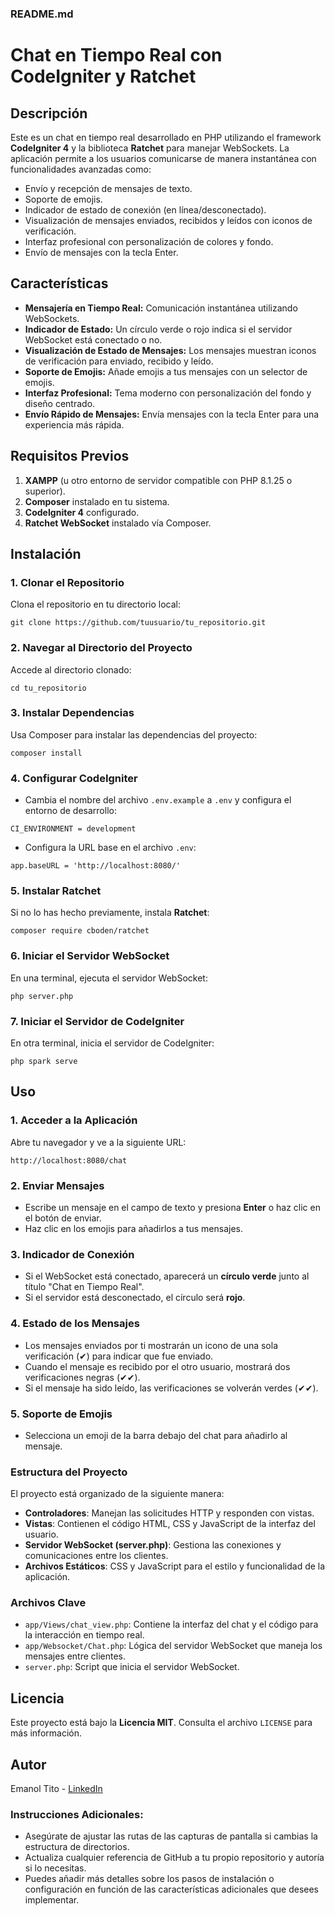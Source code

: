 ### **README.md**

# Chat en Tiempo Real con CodeIgniter y Ratchet

## Descripción
Este es un chat en tiempo real desarrollado en PHP utilizando el framework **CodeIgniter 4** y la biblioteca **Ratchet** para manejar WebSockets. La aplicación permite a los usuarios comunicarse de manera instantánea con funcionalidades avanzadas como:

- Envío y recepción de mensajes de texto.
- Soporte de emojis.
- Indicador de estado de conexión (en línea/desconectado).
- Visualización de mensajes enviados, recibidos y leídos con iconos de verificación.
- Interfaz profesional con personalización de colores y fondo.
- Envío de mensajes con la tecla Enter.

## Características
- **Mensajería en Tiempo Real:** Comunicación instantánea utilizando WebSockets.
- **Indicador de Estado:** Un círculo verde o rojo indica si el servidor WebSocket está conectado o no.
- **Visualización de Estado de Mensajes:** Los mensajes muestran iconos de verificación para enviado, recibido y leído.
- **Soporte de Emojis:** Añade emojis a tus mensajes con un selector de emojis.
- **Interfaz Profesional:** Tema moderno con personalización del fondo y diseño centrado.
- **Envío Rápido de Mensajes:** Envía mensajes con la tecla Enter para una experiencia más rápida.

## Requisitos Previos
1. **XAMPP** (u otro entorno de servidor compatible con PHP 8.1.25 o superior).
2. **Composer** instalado en tu sistema.
3. **CodeIgniter 4** configurado.
4. **Ratchet WebSocket** instalado vía Composer.

## Instalación

### 1. Clonar el Repositorio
Clona el repositorio en tu directorio local:

```
git clone https://github.com/tuusuario/tu_repositorio.git
```

### 2. Navegar al Directorio del Proyecto
Accede al directorio clonado:

```
cd tu_repositorio
```

### 3. Instalar Dependencias
Usa Composer para instalar las dependencias del proyecto:

```
composer install
```

### 4. Configurar CodeIgniter
- Cambia el nombre del archivo `.env.example` a `.env` y configura el entorno de desarrollo:

```
CI_ENVIRONMENT = development
```

- Configura la URL base en el archivo `.env`:

```
app.baseURL = 'http://localhost:8080/'
```

### 5. Instalar Ratchet
Si no lo has hecho previamente, instala **Ratchet**:

```
composer require cboden/ratchet
```

### 6. Iniciar el Servidor WebSocket
En una terminal, ejecuta el servidor WebSocket:

```
php server.php
```

### 7. Iniciar el Servidor de CodeIgniter
En otra terminal, inicia el servidor de CodeIgniter:

```
php spark serve
```

## Uso

### 1. Acceder a la Aplicación
Abre tu navegador y ve a la siguiente URL:

```
http://localhost:8080/chat
```

### 2. Enviar Mensajes
- Escribe un mensaje en el campo de texto y presiona **Enter** o haz clic en el botón de enviar.
- Haz clic en los emojis para añadirlos a tus mensajes.

### 3. Indicador de Conexión
- Si el WebSocket está conectado, aparecerá un **círculo verde** junto al título "Chat en Tiempo Real".
- Si el servidor está desconectado, el círculo será **rojo**.

### 4. Estado de los Mensajes
- Los mensajes enviados por ti mostrarán un icono de una sola verificación (✔) para indicar que fue enviado.
- Cuando el mensaje es recibido por el otro usuario, mostrará dos verificaciones negras (✔✔).
- Si el mensaje ha sido leído, las verificaciones se volverán verdes (✔✔).

### 5. Soporte de Emojis
- Selecciona un emoji de la barra debajo del chat para añadirlo al mensaje.

### Estructura del Proyecto
El proyecto está organizado de la siguiente manera:

- **Controladores**: Manejan las solicitudes HTTP y responden con vistas.
- **Vistas**: Contienen el código HTML, CSS y JavaScript de la interfaz del usuario.
- **Servidor WebSocket (server.php)**: Gestiona las conexiones y comunicaciones entre los clientes.
- **Archivos Estáticos**: CSS y JavaScript para el estilo y funcionalidad de la aplicación.

### Archivos Clave
- `app/Views/chat_view.php`: Contiene la interfaz del chat y el código para la interacción en tiempo real.
- `app/Websocket/Chat.php`: Lógica del servidor WebSocket que maneja los mensajes entre clientes.
- `server.php`: Script que inicia el servidor WebSocket.

## Licencia
Este proyecto está bajo la **Licencia MIT**. Consulta el archivo `LICENSE` para más información.

## Autor

Emanol Tito - [LinkedIn](https://www.linkedin.com/in/emanol-jes%C3%BAs-tito-melo-ba9526327/)

### **Instrucciones Adicionales:**

- Asegúrate de ajustar las rutas de las capturas de pantalla si cambias la estructura de directorios.
- Actualiza cualquier referencia de GitHub a tu propio repositorio y autoría si lo necesitas.
- Puedes añadir más detalles sobre los pasos de instalación o configuración en función de las características adicionales que desees implementar.
